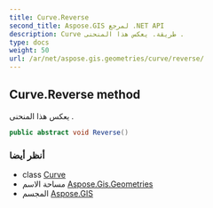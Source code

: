```yaml
---
title: Curve.Reverse
second_title: Aspose.GIS لمرجع .NET API
description: Curve طريقة. يعكس هذا المنحنى .
type: docs
weight: 50
url: /ar/net/aspose.gis.geometries/curve/reverse/
---
```

## Curve.Reverse method

يعكس هذا المنحنى .

```csharp
public abstract void Reverse()
```

### أنظر أيضا

* class [Curve](../)
* مساحة الاسم [Aspose.Gis.Geometries](../../curve/)
* المجسم [Aspose.GIS](../../../)


